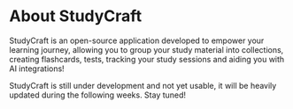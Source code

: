 # About StudyCraft

StudyCraft is an open-source application developed to empower your learning journey, allowing you to group your study material into collections, creating flashcards, tests, tracking your study sessions and aiding you with AI integrations!

StudyCraft is still under development and not yet usable, it will be heavily updated during the following weeks. Stay tuned!